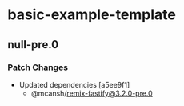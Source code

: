 # basic-example-template

## null-pre.0

### Patch Changes

- Updated dependencies [a5ee9f1]
  - @mcansh/remix-fastify@3.2.0-pre.0
